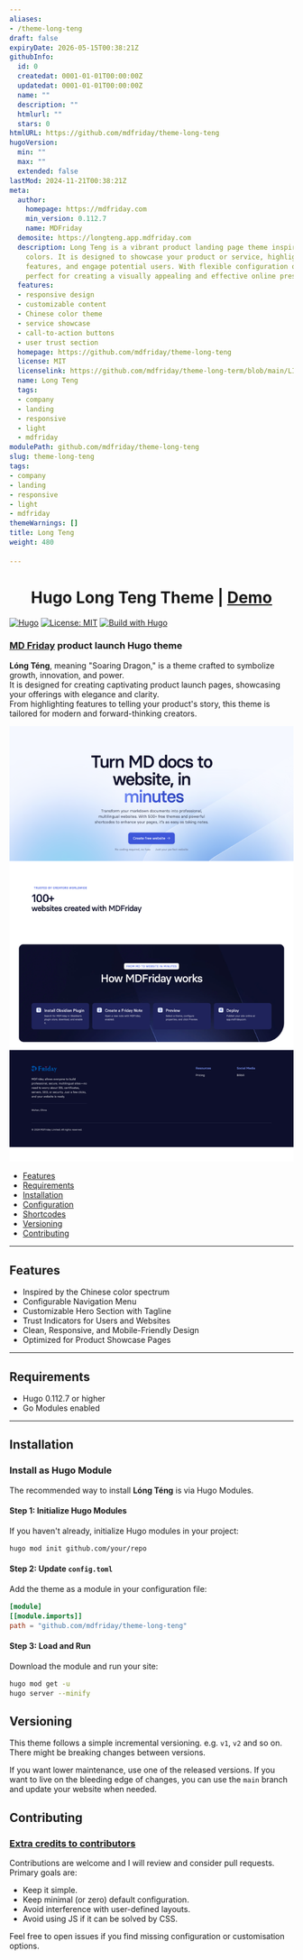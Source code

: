 ```yaml
---
aliases:
- /theme-long-teng
draft: false
expiryDate: 2026-05-15T00:38:21Z
githubInfo:
  id: 0
  createdat: 0001-01-01T00:00:00Z
  updatedat: 0001-01-01T00:00:00Z
  name: ""
  description: ""
  htmlurl: ""
  stars: 0
htmlURL: https://github.com/mdfriday/theme-long-teng
hugoVersion:
  min: ""
  max: ""
  extended: false
lastMod: 2024-11-21T00:38:21Z
meta:
  author:
    homepage: https://mdfriday.com
    min_version: 0.112.7
    name: MDFriday
  demosite: https://longteng.app.mdfriday.com
  description: Long Teng is a vibrant product landing page theme inspired by Chinese
    colors. It is designed to showcase your product or service, highlight its key
    features, and engage potential users. With flexible configuration options, it’s
    perfect for creating a visually appealing and effective online presence.
  features:
  - responsive design
  - customizable content
  - Chinese color theme
  - service showcase
  - call-to-action buttons
  - user trust section
  homepage: https://github.com/mdfriday/theme-long-teng
  license: MIT
  licenselink: https://github.com/mdfriday/theme-long-term/blob/main/LICENSE
  name: Long Teng
  tags:
  - company
  - landing
  - responsive
  - light
  - mdfriday
modulePath: github.com/mdfriday/theme-long-teng
slug: theme-long-teng
tags:
- company
- landing
- responsive
- light
- mdfriday
themeWarnings: []
title: Long Teng
weight: 480

---
```

<h1 align=center>Hugo Long Teng Theme | <a href="https://mdfriday.com" rel="nofollow">Demo</a></h1>

[![Hugo](https://img.shields.io/badge/hugo-0.134-blue.svg)](https://gohugo.io)
[![License: MIT](https://img.shields.io/badge/License-MIT-blue.svg)](LICENSE)
[![Build with Hugo](https://github.com/mdfriday/theme-long-teng/actions/workflows/hugo.yml/badge.svg)](https://github.com/mdfriday/theme-long-teng/actions/workflows/hugo.yml)

<h3><a href="https://mdfriday.com" rel="nofollow">MD Friday</a> product launch Hugo theme</h3>

**Lóng Téng**, meaning "Soaring Dragon," is a theme crafted to symbolize growth, innovation, and power.  
It is designed for creating captivating product launch pages, showcasing your offerings with elegance and clarity.  
From highlighting features to telling your product's story, this theme is tailored for modern and forward-thinking creators.

![Screenshot](https://raw.githubusercontent.com/mdfriday/theme-long-teng/main/images/screenshot.png)

- [Features](#features)
- [Requirements](#requirements)
- [Installation](#installation)
- [Configuration](#configuration)
- [Shortcodes](#shortcodes)
- [Versioning](#versioning)
- [Contributing](#contributing)

---

## Features

- Inspired by the Chinese color spectrum
- Configurable Navigation Menu
- Customizable Hero Section with Tagline
- Trust Indicators for Users and Websites
- Clean, Responsive, and Mobile-Friendly Design
- Optimized for Product Showcase Pages

---

## Requirements

- Hugo 0.112.7 or higher
- Go Modules enabled

---

## Installation

### Install as Hugo Module

The recommended way to install **Lóng Téng** is via Hugo Modules.

#### Step 1: Initialize Hugo Modules
If you haven't already, initialize Hugo modules in your project:

```bash
hugo mod init github.com/your/repo
```

#### Step 2: Update `config.toml`
Add the theme as a module in your configuration file:

```toml
[module]
[[module.imports]]
path = "github.com/mdfriday/theme-long-teng"
```

#### Step 3: Load and Run
Download the module and run your site:

```bash
hugo mod get -u
hugo server --minify
```

## Versioning

This theme follows a simple incremental versioning. e.g. `v1`, `v2` and so on. There might be breaking changes between versions.

If you want lower maintenance, use one of the released versions. If you want to live on the bleeding edge of changes, you can use the `main` branch and update your website when needed.

## Contributing

### [Extra credits to contributors](https://github.com/mdfriday/theme-manual-of-me/graphs/contributors)

Contributions are welcome and I will review and consider pull requests.  
Primary goals are:

- Keep it simple.
- Keep minimal (or zero) default configuration.
- Avoid interference with user-defined layouts.
- Avoid using JS if it can be solved by CSS.

Feel free to open issues if you find missing configuration or customisation options.
